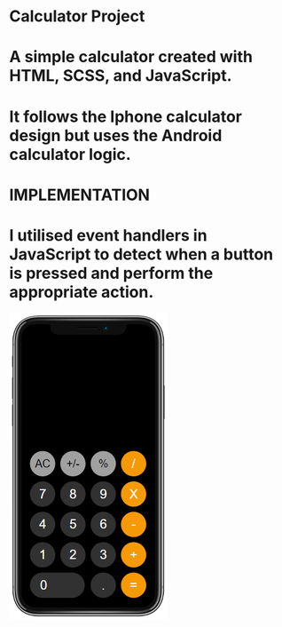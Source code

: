 # Calculator Project

# A simple calculator created with HTML, SCSS, and JavaScript.

# It follows the Iphone calculator design but uses the Android calculator logic.

# IMPLEMENTATION

# I utilised event handlers in JavaScript to detect when a button is pressed and perform the appropriate action.

![screenshot](calculator-screenshot.PNG)
